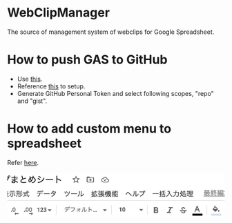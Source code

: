 # WebClipManager

The source of management system of webclips for Google Spreadsheet.

# How to push GAS to GitHub

- Use [this](https://chrome.google.com/webstore/detail/google-apps-script-github/lfjcgcmkmjjlieihflfhjopckgpelofo?utm_source=chrome-ntp-icon).
- Reference [this](https://auto-worker.com/blog/?p=2705) to setup.
- Generate GitHub Personal Token and select following scopes, "repo" and "gist".

# How to add custom menu to spreadsheet

Refer [here](https://qiita.com/tanabee/items/dea49d7ab2df17a05b07).

![](./img/customTool.jpg)
